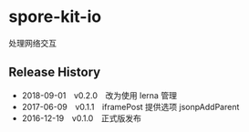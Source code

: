 # spore-kit-io

处理网络交互

## Release History

* 2018-09-01 v0.2.0 改为使用 lerna 管理
* 2017-06-09 v0.1.1 iframePost 提供选项 jsonpAddParent
* 2016-12-19 v0.1.0 正式版发布
